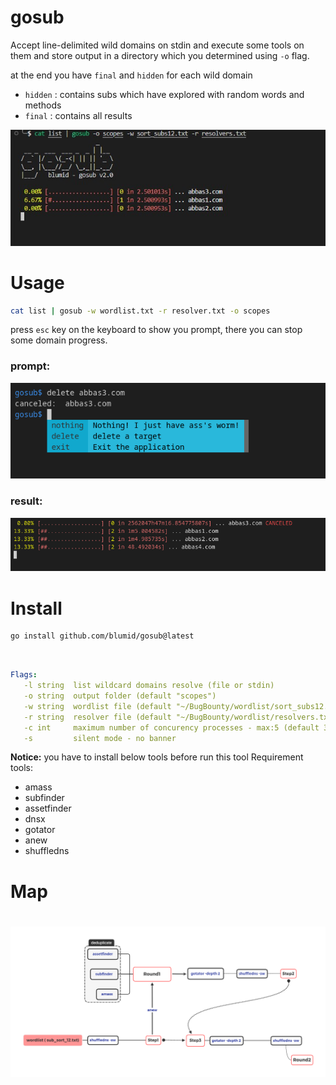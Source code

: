 # gosub

Accept line-delimited wild domains on stdin and execute some tools on them and store output in a directory which you determined using `-o` flag.

at the end you have `final` and `hidden` for each wild domain

- `hidden` : contains subs which have explored with random words and methods
- `final` : contains all results

<!-- <h1 align="center"> -->
  <img src="static/gosub_run_v2.jpg" alt="gosub"></a>
<!-- </h1> -->


# Usage

```bash
cat list | gosub -w wordlist.txt -r resolver.txt -o scopes
```
press `esc` key on the keyboard to show you prompt, there you can stop some domain progress.

### prompt:
<img src="static/prompt.png" alt="gosub"></a>

### result:
<img src="static/canceled_abbas3.png" alt="gosub"></a>

# Install

```bash
go install github.com/blumid/gosub@latest
```

<br>

```yaml
Flags:
   -l string  list wildcard domains resolve (file or stdin)
   -o string  output folder (default "scopes")
   -w string  wordlist file (default "~/BugBounty/wordlist/sort_subs12.txt")
   -r string  resolver file (default "~/BugBounty/wordlist/resolvers.txt")
   -c int     maximum number of concurency processes - max:5 (default 3)
   -s         silent mode - no banner

```


**Notice:** you have to install below tools before run this tool
Requirement tools:
* amass
* subfinder
* assetfinder
* dnsx
* gotator
* anew
* shuffledns


# Map
<h1 align="center">
  <img src="static/Map.png" alt="gosub"></a>
</h1>